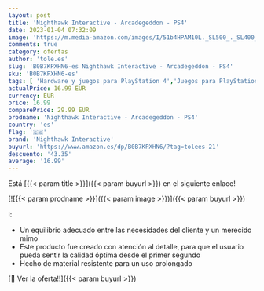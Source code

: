 ```yaml
---
layout: post
title: 'Nighthawk Interactive - Arcadegeddon - PS4'
date: 2023-01-04 07:32:09
image: 'https://m.media-amazon.com/images/I/51b4HPAM10L._SL500_._SL400_.jpg'
comments: true
category: ofertas
author: 'tole.es'
slug: 'B0B7KPXHN6-es Nighthawk Interactive - Arcadegeddon - PS4'
sku: 'B0B7KPXHN6-es'
tags: [ 'Hardware y juegos para PlayStation 4','Juegos para PlayStation 4','Videojuegos','nighthawk interactive','ps4','🇪🇸', ]
actualPrice: 16.99 EUR
currency: EUR
price: 16.99
comparePrice: 29.99 EUR
prodname: 'Nighthawk Interactive - Arcadegeddon - PS4'
country: 'es'
flag: '🇪🇸'
brand: 'Nighthawk Interactive'
buyurl: 'https://www.amazon.es/dp/B0B7KPXHN6/?tag=tolees-21'
descuento: '43.35'
average: '16.99'
---
```


Está [{{< param title >}}]({{< param buyurl >}}) en el siguiente enlace!

[![{{< param prodname >}}]({{< param image >}})]({{< param buyurl >}})

ℹ️:

- Un equilibrio adecuado entre las necesidades del cliente y un merecido mimo
- Este producto fue creado con atención al detalle, para que el usuario pueda sentir la calidad óptima desde el primer segundo
- Hecho de material resistente para un uso prolongado

[🛒 Ver la oferta!!]({{< param buyurl >}})
